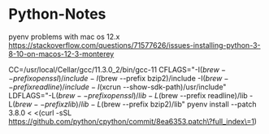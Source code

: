 # Python-Notes

pyenv problems with mac os 12.x
https://stackoverflow.com/questions/71577626/issues-installing-python-3-8-10-on-macos-12-3-monterey


CC=/usr/local/Cellar/gcc/11.3.0_2/bin/gcc-11 CFLAGS="-I$(brew --prefix openssl)/include -I$(brew --prefix bzip2)/include -I$(brew --prefix readline)/include -I$(xcrun --show-sdk-path)/usr/include" LDFLAGS="-L$(brew --prefix openssl)/lib -L$(brew --prefix readline)/lib -L$(brew --prefix zlib)/lib -L$(brew --prefix bzip2)/lib" pyenv install --patch 3.8.0 < <(curl -sSL https://github.com/python/cpython/commit/8ea6353.patch\?full_index\=1)

